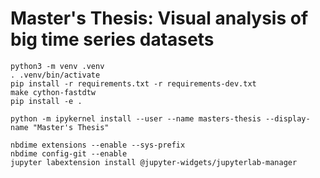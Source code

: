 # Master's Thesis: Visual analysis of big time series datasets


```
python3 -m venv .venv
. .venv/bin/activate
pip install -r requirements.txt -r requirements-dev.txt
make cython-fastdtw
pip install -e .
```

```
python -m ipykernel install --user --name masters-thesis --display-name "Master's Thesis"
```

```
nbdime extensions --enable --sys-prefix
nbdime config-git --enable
jupyter labextension install @jupyter-widgets/jupyterlab-manager
```
